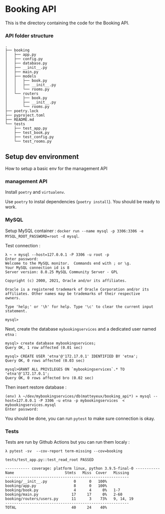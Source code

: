 # Booking API

This is the directory containing the code for the Booking API.

### API folder structure
```
.
├── booking
│   ├── app.py
│   ├── config.py
│   ├── database.py
│   ├── __init__.py
│   ├── main.py
│   ├── models
│   │   ├── book.py
│   │   ├── __init__.py
│   │   └── rooms.py
│   └── routers
│       ├── book.py
│       ├── __init__.py
│       └── rooms.py
├── poetry.lock
├── pyproject.toml
├── README.md
└── tests
    ├── test_app.py
    ├── test_book.py
    ├── test_config.py
    └── test_rooms.py
```

## Setup dev environment

How to setup a basic env for the management API

### management API

Install `poetry` and `virtualenv`.

Use `poetry` to instal dependencies (`poetry install`). You should be ready to work.

### MySQL

Setup MySQL container : `docker run --name mysql -p 3306:3306 -e MYSQL_ROOT_PASSWORD=root -d mysql`.


Test connection :
```
λ ~ » mysql --host=127.0.0.1 -P 3306 -u root -p
Enter password:
Welcome to the MySQL monitor.  Commands end with ; or \g.
Your MySQL connection id is 8
Server version: 8.0.25 MySQL Community Server - GPL

Copyright (c) 2000, 2021, Oracle and/or its affiliates.

Oracle is a registered trademark of Oracle Corporation and/or its
affiliates. Other names may be trademarks of their respective
owners.

Type 'help;' or '\h' for help. Type '\c' to clear the current input statement.

mysql>
```
Next, create the database `mybookingservices` and a dedicated user named `etna` :

```
mysql> create database mybookingservices;
Query OK, 1 row affected (0.01 sec)

mysql> CREATE USER 'etna'@'172.17.0.1' IDENTIFIED BY 'etna';
Query OK, 0 rows affected (0.03 sec)

mysql>GRANT ALL PRIVILEGES ON `mybookingservices`.* TO 'etna'@'172.17.0.1';
Query OK, 0 rows affected bro (0.02 sec)
```

Then insert restore database :
```
(env) λ ~/dev/mybookingservices/db(matteyeux/booking_api*) » mysql --host=127.0.0.1 -P 3306 -u etna -p mybookingservices  < mybookingservices.mysql
Enter password:
```

You should be done, you can run `pytest` to make sure connection is okay.


### Tests

Tests are run by Github Actions but you can run them localy :
```
λ pytest -sv  --cov-report term-missing --cov=booking

tests/test_app.py::test_read_root PASSED

----------- coverage: platform linux, python 3.9.5-final-0 -----------
Name                       Stmts   Miss  Cover   Missing
--------------------------------------------------------
booking/__init__.py            0      0   100%
booking/app.py                 8      0   100%
booking/book.py                4      4     0%   1-7
booking/main.py               17     17     0%   2-60
booking/routers/users.py      11      3    73%   9, 14, 19
--------------------------------------------------------
TOTAL                         40     24    40%
```
